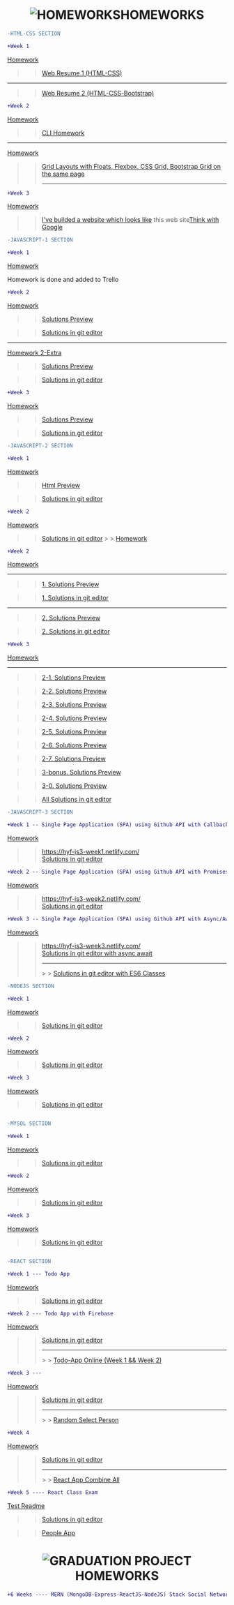 <h1 align="center" color:red><img src="https://imgur.com/FuN33cB.jpg" title="HOMEWORKS"/>HOMEWORKS</h1>

<!-- Comment -->

```diff
-HTML-CSS SECTION

```

```diff
+Week 1

```

<a href="https://github.com/HackYourFuture/HTML-CSS/blob/master/Week1/MAKEME.md#step-3-assignment">Homework</a>

> > <a href="https://salih18.github.io/H-Y-F/Week-1/">Web Resume 1 (HTML-CSS)</a>

<!-- Comment -->
<hr>
 
>> <a href="https://salih18.github.io/H-Y-F/">Web Resume 2 (HTML-CSS-Bootstrap)</a> 
 
  
 ```diff
+Week 2

````
<a href="https://github.com/HackYourFuture/HTML-CSS/blob/master/Week2/MAKEME.md#step-1-command-line">Homework</a>
>> <a href="https://salih18.github.io/H-Y-F/Week-2/index-cli">CLI Homework</a>


<!-- Comment -->
<hr>

<a href="https://github.com/HackYourFuture/HTML-CSS/blob/master/Week2/MAKEME.md#step-3-assignment ">Homework</a>

>> <a href="https://salih18.github.io/H-Y-F/Week-2/grid">Grid Layouts with Floats, Flexbox, CSS Grid, Bootstrap Grid on the same page</a> <hr>


<!-- Comment -->

 ```diff
+Week 3

````

<a href="https://github.com/HackYourFuture/HTML-CSS/blob/master/Week3/MAKEME.md#step-3-assignment">Homework</a>

> > <a href="https://salih18.github.io/H-Y-F/Week-3/">I've builded a website which looks like</a> this web site<a href="https://www.thinkwithgoogle.com/">Think with Google</a>

```diff
-JAVASCRIPT-1 SECTION

```

```diff
+Week 1

```

<a href="https://github.com/HackYourFuture/JavaScript1/blob/master/Week1/MAKEME.md#step-2-git-homework">Homework</a>

<p>Homework is done and added to Trello</p>

```diff
+Week 2

```

<a href="https://github.com/HackYourFuture/JavaScript1/blob/master/Week2/MAKEME.md#step-2-javascript">Homework</a>

> > <a href="https://salih18.github.io/H-Y-F/javaScript/Week-2/week_2_hw.js">Solutions Preview</a><br>

> > <a href="https://github.com/salih18/H-Y-F/blob/aaa73152522437fb20e88688779e75acb19af6de/javaScript/Week-2/week_2_hw.js">Solutions in git editor</a>

 <hr>
 
  <a href="https://github.com/nick-barth/hyf-javascript1-week2#homework">Homework 2-Extra</a> 
  >> <a href="https://salih18.github.io/H-Y-F/javaScript/Week-2/week_2_second_hw.js">Solutions Preview</a><br>
  
  >> <a href="https://github.com/salih18/H-Y-F/blob/b05e7ac0b2713dc61748538b868bc0bb30c03fcf/javaScript/Week-2/week_2_second_hw.js">Solutions in git editor</a>
  
   ```diff
+Week 3

````
 <a href="https://github.com/HackYourFuture/JavaScript1/blob/master/Week3/MAKEME.md#step-3-string-and-array-challenges">Homework</a>

  >> <a href="https://salih18.github.io/H-Y-F/javaScript/Week-3/week-3-hw.js">Solutions Preview</a>

  >> <a href="https://github.com/salih18/H-Y-F/blob/a3707fc36e80eea55c0443dc9c1e50e2dba358c6/javaScript/Week-3/week-3-hw.js">Solutions in git editor</a>

   ```diff
-JAVASCRIPT-2 SECTION

````

```diff
+Week 1

```

<a href="https://github.com/HackYourFuture/JavaScript2/blob/master/Week1/MAKEME.md#homework-week-1">Homework</a>

> > <a href="https://salih18.github.io/JavaScript2/Week1/homework/index.html">Html Preview</a>

> > <a href="https://github.com/salih18/JavaScript2/blob/Week-1/Week1/homework/app.js">Solutions in git editor</a>

```diff
+Week 2

```

<a href="https://github.com/salih18/JavaScript2/blob/Week-1/Week2/MAKEME.md#homework-week-2">Homework</a>

> > <a href="https://github.com/salih18/JavaScript2/blob/Week-2/Week2/homework/maartjes-work.js">Solutions in git editor</a> > > <a href="https://github.com/HackYourFuture/JavaScript2/blob/master/Week1/MAKEME.md#homework-week-1">Homework</a>

```diff
+Week 2

```

<a href="https://github.com/salih18/JavaScript2/blob/Week-1/Week2/MAKEME.md#homework-week-2">Homework</a>

 <hr>
 
 >> <a href="https://salih18.github.io/JavaScript2/Week2/homework/maartjes-work.js">1. Solutions Preview</a>
 
 >><a href="https://github.com/salih18/JavaScript2/blob/Week-2/Week2/homework/maartjes-work.js">1. Solutions in git editor</a>
 
 <hr>
 
  >> <a href="https://salih18.github.io/JavaScript2/Week2/homework/map-filter.js">2. Solutions Preview</a>
  
  >> <a href="https://github.com/salih18/JavaScript2/blob/Week-2/Week2/homework/map-filter.js">2. Solutions in git editor</a>
 
   ```diff
+Week 3

````
 <a href="https://github.com/salih18/JavaScript2/blob/master/Week3/MAKEME.md#homework-week-3">Homework</a>

  <hr>

 >> <a href="https://salih18.github.io/JavaScript2/Week3/homework/step2-1.js">2-1. Solutions Preview</a>

 >> <a href="https://salih18.github.io/JavaScript2/Week3/homework/step2-2.js">2-2. Solutions Preview</a>

 >> <a href="https://salih18.github.io/JavaScript2/Week3/homework/step2-3.js">2-3. Solutions Preview</a>

 >> <a href="https://salih18.github.io/JavaScript2/Week3/homework/step2-4.js">2-4. Solutions Preview</a>

 >> <a href="https://salih18.github.io/JavaScript2/Week3/homework/step2-5.js">2-5. Solutions Preview</a>

 >> <a href="https://salih18.github.io/JavaScript2/Week3/homework/step2-6.js">2-6. Solutions Preview</a>

 >> <a href="https://salih18.github.io/JavaScript2/Week3/homework/step2-7.js">2-7. Solutions Preview</a>

 >> <a href="https://salih18.github.io/JavaScript2/Week3/homework/step3-bonus.js">3-bonus. Solutions Preview</a>

 >> <a href="https://salih18.github.io/JavaScript2/Week3/homework/step3.js">3-0. Solutions Preview</a>

 >> <a href="https://github.com/salih18/JavaScript2/tree/master/Week3/homework">All Solutions in git editor</a>



```diff
-JAVASCRIPT-3 SECTION

````

```diff
+Week 1 -- Single Page Application (SPA) using Github API with Callbacks

```

<a href="https://github.com/HackYourFuture/JavaScript3/blob/master/Week1/MAKEME.md">Homework</a>

> > <a href="https://hyf-js3-week1.netlify.com/">https://hyf-js3-week1.netlify.com/</a>  
> > <a href="https://github.com/salih18/JavaScript3/blob/week1/homework/index.js">Solutions in git editor</a>

```diff
+Week 2 -- Single Page Application (SPA) using Github API with Promises

```

<a href="https://github.com/HackYourFuture/JavaScript3/blob/master/Week2/MAKEME.md">Homework</a>

> > <a href="https://hyf-js3-week2.netlify.com/">https://hyf-js3-week2.netlify.com/</a>  
> > <a href="https://github.com/salih18/JavaScript3/blob/week2/homework/index.js">Solutions in git editor</a>

```diff
+Week 3 -- Single Page Application (SPA) using Github API with Async/Await/ES6 Classes

```

<a href="https://github.com/HackYourFuture/JavaScript3/blob/master/Week3/MAKEME.md">Homework</a>

> > <a href="https://hyf-js3-week3.netlify.com/">https://hyf-js3-week3.netlify.com/</a>  
> > <a href="https://github.com/salih18/JavaScript3/blob/week3/homework/index.js">Solutions in git editor with async await</a> <hr> > > <a href="https://github.com/salih18/JavaScript3/tree/week3/homework-classes">Solutions in git editor with ES6 Classes</a>

```diff
-NODEJS SECTION

```

```diff
+Week 1

```

<a href="https://github.com/salih18/Node.js/blob/week1/week1/homework/README.md">Homework</a>

> > <a href="https://github.com/salih18/Node.js/tree/week1/week1/homework/src">Solutions in git editor</a>

```diff
+Week 2

```

<a href="https://github.com/salih18/Node.js/blob/week2/week2/homework/README.md">Homework</a>

> > <a href="https://github.com/salih18/Node.js/tree/week2/week2/homework/src">Solutions in git editor</a>

```diff
+Week 3

```

<a href="https://github.com/salih18/Node.js/blob/week3/week3/homework/README.md">Homework</a>

> > <a href="https://github.com/salih18/Node.js/tree/week3/week3/homework/src">Solutions in git editor</a>

```

```

```diff
-MYSQL SECTION

```

```diff
+Week 1

```

<a href="https://github.com/salih18/databases/blob/sql-week1/Week1/MAKEME.md">Homework</a>

> > <a href="https://github.com/salih18/databases/tree/sql-week1/Week1/homework">Solutions in git editor</a>

```diff
+Week 2

```

<a href="https://github.com/salih18/databases/blob/sql-week2/Week2/MAKEME.md">Homework</a>

> > <a href="https://github.com/salih18/databases/tree/sql-week2/Week2/homework">Solutions in git editor</a>

```diff
+Week 3

```

<a href="https://github.com/salih18/databases/blob/sql-week3/Week3/MAKEME.md">Homework</a>

> > <a href="https://github.com/salih18/databases/tree/sql-week3/Week3/homework">Solutions in git editor</a>

```

```

```diff
-REACT SECTION

```

```diff
+Week 1 --- Todo App

```

<a href="https://github.com/salih18/React/blob/master/documentation/homework/W1-homework.md">Homework</a>

> > <a href="https://github.com/salih18/React/tree/react-week1/homework-submission/todo-app">Solutions in git editor</a>

```diff
+Week 2 --- Todo App with Firebase

```

<a href="https://github.com/salih18/React/blob/master/documentation/homework/W2-homework.md">Homework</a>

> > <a href="https://github.com/salih18/React/tree/react-week2/homework-submission/todo-app">Solutions in git editor</a> <hr> > > <a href="https://hyf-react-week2.netlify.com/">Todo-App Online (Week 1 && Week 2)</a>

```diff
+Week 3 ---

```

<a href="https://github.com/salih18/React/blob/master/documentation/homework/W3-homework.md">Homework</a>

> > <a href="https://github.com/salih18/React/tree/react-week3/homework-submission">Solutions in git editor</a> <hr> > > <a href="https://hyf-react-week3.netlify.com/">Random Select Person</a>

```diff
+Week 4

```

<a href="https://github.com/salih18/React/blob/master/documentation/homework/W4-homework.md">Homework</a>

> > <a href="https://github.com/salih18/React/tree/react-week4/homework-submission">Solutions in git editor</a> <hr> > > <a href="https://hyf-react-week4.netlify.com/">React App Combine All</a>

```diff
+Week 5 ---- React Class Exam

```

<a href="https://github.com/salih18/class22-react-test/blob/master/README.md">Test Readme</a>

> > <a href="https://github.com/salih18/class22-react-test/tree/react-test-salih/test">Solutions in git editor</a>

> > <a href="https://hyf-react-exam-week5.netlify.com/">People App</a>

<h1 align="center" color:red><img src="https://imgur.com/FuN33cB.jpg" title="GRADUATION PROJECT"/>HOMEWORKS</h1>

```diff
+6 Weeks ---- MERN (MongoDB-Express-ReactJS-NodeJS) Stack Social Network App

```
